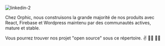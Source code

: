 ![linkedin-2](https://user-images.githubusercontent.com/53093292/165784466-8284ca2e-ed20-446e-9415-01a2fd04468c.jpg)

Chez Orphic, nous construisons la grande majorité de nos produits avec React, Firebase et Wordpress maintenu par des communautés actives, mature et stable.

Vous pourrez trouver nos projet "open source" sous ce répertoire. :v: :technologist: :woman_technologist:


<!--

**Here are some ideas to get you started:**

🙋‍♀️ A short introduction - what is your organization all about?
🌈 Contribution guidelines - how can the community get involved?
👩‍💻 Useful resources - where can the community find your docs? Is there anything else the community should know?
🍿 Fun facts - what does your team eat for breakfast?
🧙 Remember, you can do mighty things with the power of [Markdown](https://docs.github.com/github/writing-on-github/getting-started-with-writing-and-formatting-on-github/basic-writing-and-formatting-syntax)
-->
